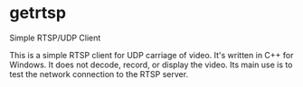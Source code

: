getrtsp
=======

Simple RTSP/UDP Client

This is a simple RTSP client for UDP carriage of video. It's written in C++ for Windows. It does not decode, record, or display the video. Its main use is to test the network connection to the RTSP server.
